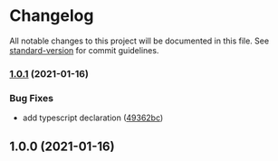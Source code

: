 # Changelog

All notable changes to this project will be documented in this file. See [standard-version](https://github.com/conventional-changelog/standard-version) for commit guidelines.

### [1.0.1](https://github.com/justinlettau/time-value/compare/v1.0.0...v1.0.1) (2021-01-16)


### Bug Fixes

* add typescript declaration ([49362bc](https://github.com/justinlettau/time-value/commit/49362bc82264bbaa9a2f85cb2679d557ed57547f))

## 1.0.0 (2021-01-16)
